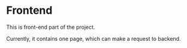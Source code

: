# Frontend

This is front-end part of the project.

Currently, it contains one page, which can make 
a request to backend.